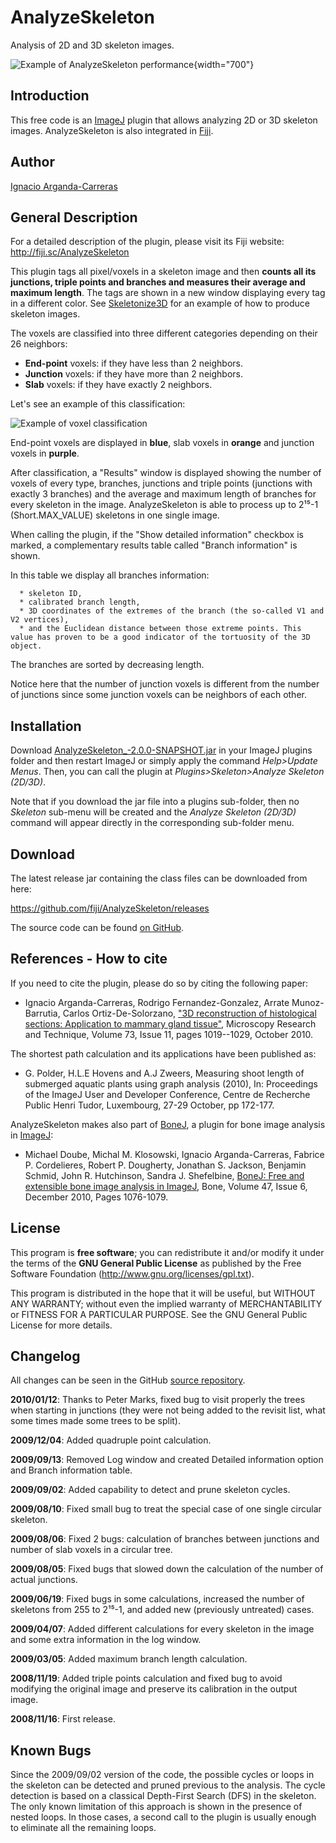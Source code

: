 # AnalyzeSkeleton

Analysis of 2D and 3D skeleton images.

![Example of AnalyzeSkeleton
performance](/plugin/analysis/analyzeskeleton/analyzeskeleton.png){width="700"}

## Introduction

This free code is an [ImageJ](http://rsb.info.nih.gov/ij/) plugin that
allows analyzing 2D or 3D skeleton images. AnalyzeSkeleton is also
integrated in
[Fiji](http://pacific.mpi-cbg.de/wiki/index.php/AnalyzeSkeleton).

## Author

[Ignacio
Arganda-Carreras](http://biocomp.cnb.csic.es/~iarganda/index_EN.html)

## General Description

For a detailed description of the plugin, please visit its Fiji website:
<http://fiji.sc/AnalyzeSkeleton>

This plugin tags all pixel/voxels in a skeleton image and then **counts
all its junctions, triple points and branches and measures their average
and maximum length**. The tags are shown in a new window displaying
every tag in a different color. See
[Skeletonize3D](/plugin/morphology/skeletonize3d/start) for an example
of how to produce skeleton images.

The voxels are classified into three different categories depending on
their 26 neighbors:

-   **End-point** voxels: if they have less than 2 neighbors.
-   **Junction** voxels: if they have more than 2 neighbors.
-   **Slab** voxels: if they have exactly 2 neighbors.

Let\'s see an example of this classification:

![Example of voxel
classification](/plugin/analysis/analyzeskeleton/tagging_example.png)

End-point voxels are displayed in **blue**, slab voxels in **orange**
and junction voxels in **purple**.

After classification, a \"Results\" window is displayed showing the
number of voxels of every type, branches, junctions and triple points
(junctions with exactly 3 branches) and the average and maximum length
of branches for every skeleton in the image. AnalyzeSkeleton is able to
process up to 2¹⁵-1 (Short.MAX_VALUE) skeletons in one single image.

When calling the plugin, if the \"Show detailed information\" checkbox
is marked, a complementary results table called \"Branch information\"
is shown.

In this table we display all branches information:

      * skeleton ID,
      * calibrated branch length,
      * 3D coordinates of the extremes of the branch (the so-called V1 and V2 vertices),
      * and the Euclidean distance between those extreme points. This value has proven to be a good indicator of the tortuosity of the 3D object. 

The branches are sorted by decreasing length.

Notice here that the number of junction voxels is different from the
number of junctions since some junction voxels can be neighbors of each
other.

## Installation

Download
[AnalyzeSkeleton\_-2.0.0-SNAPSHOT.jar](http://jenkins.imagej.net/job/Stable-Fiji/ws/Fiji.app/plugins/AnalyzeSkeleton_-2.0.0-SNAPSHOT.jar)
in your ImageJ plugins folder and then restart ImageJ or simply apply
the command *Help\>Update Menus*. Then, you can call the plugin at
*Plugins\>Skeleton\>Analyze Skeleton (2D/3D)*.

Note that if you download the jar file into a plugins sub-folder, then
no *Skeleton* sub-menu will be created and the *Analyze Skeleton
(2D/3D)* command will appear directly in the corresponding sub-folder
menu.

## Download

The latest release jar containing the class files can be downloaded from
here:

<https://github.com/fiji/AnalyzeSkeleton/releases>

The source code can be found [on
GitHub](https://github.com/fiji/AnalyzeSkeleton).

## References - How to cite

If you need to cite the plugin, please do so by citing the following
paper:

-   Ignacio Arganda-Carreras, Rodrigo Fernandez-Gonzalez, Arrate
    Munoz-Barrutia, Carlos Ortiz-De-Solorzano, [\"3D reconstruction of
    histological sections: Application to mammary gland
    tissue\"](http://www3.interscience.wiley.com/journal/123322233/abstract),
    Microscopy Research and Technique, Volume 73, Issue 11, pages
    1019--1029, October 2010.

The shortest path calculation and its applications have been published
as:

-   G. Polder, H.L.E Hovens and A.J Zweers, Measuring shoot length of
    submerged aquatic plants using graph analysis (2010), In:
    Proceedings of the ImageJ User and Developer Conference, Centre de
    Recherche Public Henri Tudor, Luxembourg, 27-29 October, pp 172-177.

AnalyzeSkeleton makes also part of [BoneJ](http://bonej.org/), a plugin
for bone image analysis in [ImageJ](http://rsbweb.nih.gov/ij/):

-   Michael Doube, Michal M. Klosowski, Ignacio Arganda-Carreras,
    Fabrice P. Cordelieres, Robert P. Dougherty, Jonathan S. Jackson,
    Benjamin Schmid, John R. Hutchinson, Sandra J. Shefelbine, [BoneJ:
    Free and extensible bone image analysis in
    ImageJ](http://dx.doi.org/10.1016/j.bone.2010.08.023), Bone, Volume
    47, Issue 6, December 2010, Pages 1076-1079.

## License

This program is **free software**; you can redistribute it and/or modify
it under the terms of the **GNU General Public License** as published by
the Free Software Foundation (<http://www.gnu.org/licenses/gpl.txt>).

This program is distributed in the hope that it will be useful, but
WITHOUT ANY WARRANTY; without even the implied warranty of
MERCHANTABILITY or FITNESS FOR A PARTICULAR PURPOSE. See the GNU General
Public License for more details.

## Changelog

All changes can be seen in the GitHub [source
repository](https://github.com/fiji/AnalyzeSkeleton).

**2010/01/12**: Thanks to Peter Marks, fixed bug to visit properly the
trees when starting in junctions (they were not being added to the
revisit list, what some times made some trees to be split).

**2009/12/04**: Added quadruple point calculation.

**2009/09/13**: Removed Log window and created Detailed information
option and Branch information table.

**2009/09/02**: Added capability to detect and prune skeleton cycles.

**2009/08/10**: Fixed small bug to treat the special case of one single
circular skeleton.

**2009/08/06**: Fixed 2 bugs: calculation of branches between junctions
and number of slab voxels in a circular tree.

**2009/08/05**: Fixed bugs that slowed down the calculation of the
number of actual junctions.

**2009/06/19**: Fixed bugs in some calculations, increased the number of
skeletons from 255 to 2¹⁵-1, and added new (previously untreated) cases.

**2009/04/07**: Added different calculations for every skeleton in the
image and some extra information in the log window.

**2009/03/05**: Added maximum branch length calculation.

**2008/11/19**: Added triple points calculation and fixed bug to avoid
modifying the original image and preserve its calibration in the output
image.

**2008/11/16**: First release.

## Known Bugs

Since the 2009/09/02 version of the code, the possible cycles or loops
in the skeleton can be detected and pruned previous to the analysis. The
cycle detection is based on a classical Depth-First Search (DFS) in the
skeleton. The only known limitation of this approach is shown in the
presence of nested loops. In those cases, a second call to the plugin is
usually enough to eliminate all the remaining loops.
